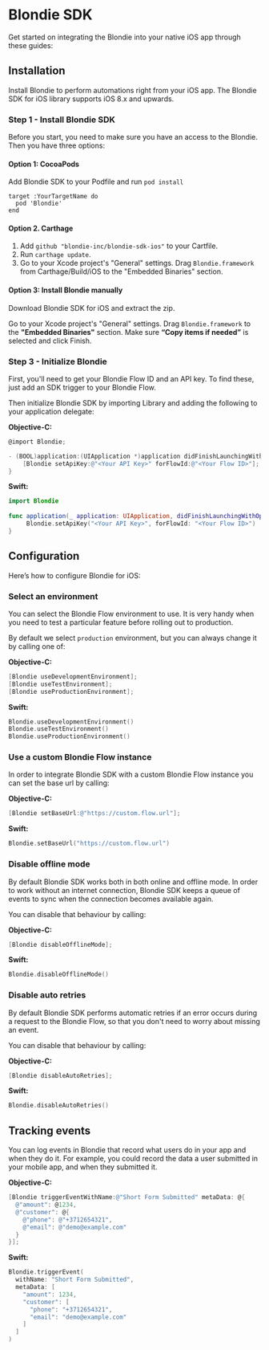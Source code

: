 # Blondie SDK

Get started on integrating the Blondie into your native iOS app through these guides:

## Installation

Install Blondie to perform automations right from your iOS app. The Blondie SDK for iOS library supports iOS 8.x and upwards.

### Step 1 - Install Blondie SDK

Before you start, you need to make sure you have an access to the Blondie. Then you have three options:

#### Option 1: CocoaPods

Add Blondie SDK to your Podfile and run `pod install`

```
target :YourTargetName do
  pod 'Blondie'
end
```

#### Option 2. Carthage

1. Add `github "blondie-inc/blondie-sdk-ios"` to your Cartfile.
2. Run `carthage update`.
3. Go to your Xcode project's "General" settings. Drag `Blondie.framework` from Carthage/Build/iOS to the "Embedded Binaries" section.

#### Option 3: Install Blondie manually

Download Blondie SDK for iOS and extract the zip.

Go to your Xcode project's "General" settings. Drag `Blondie.framework` to the **"Embedded Binaries"** section. Make sure **“Copy items if needed”** is selected and click Finish.

### Step 3 - Initialize Blondie

First, you'll need to get your Blondie Flow ID and an API key. To find these, just add an SDK trigger to your Blondie Flow.

Then initialize Blondie SDK by importing Library and adding the following to your application delegate:

**Objective-C:**
```objective-c
@import Blondie;

- (BOOL)application:(UIApplication *)application didFinishLaunchingWithOptions:(NSDictionary *)launchOptions {
    [Blondie setApiKey:@"<Your API Key>" forFlowId:@"<Your Flow ID>"];
}
```

**Swift:**
```swift
import Blondie 
  
func application(_ application: UIApplication, didFinishLaunchingWithOptions launchOptions: [UIApplicationLaunchOptionsKey: Any]?) -> Bool {
     Blondie.setApiKey("<Your API Key>", forFlowId: "<Your Flow ID>")
}
```

## Configuration

Here’s how to configure Blondie for iOS:

### Select an environment

You can select the Blondie Flow environment to use. It is very handy when you need to test a particular feature before rolling out to production.

By default we select `production` environment, but you can always change it by calling one of:

**Objective-C:**
```objective-c
[Blondie useDevelopmentEnvironment];
[Blondie useTestEnvironment];
[Blondie useProductionEnvironment];
```

**Swift:**
```swift
Blondie.useDevelopmentEnvironment()
Blondie.useTestEnvironment()
Blondie.useProductionEnvironment()
```

### Use a custom Blondie Flow instance

In order to integrate Blondie SDK with a custom Blondie Flow instance you can set the base url by calling:

**Objective-C:**
```objective-c
[Blondie setBaseUrl:@"https://custom.flow.url"];
```

**Swift:**
```swift
Blondie.setBaseUrl("https://custom.flow.url")
```

### Disable offline mode

By default Blondie SDK works both in both online and offline mode. In order to work without an internet connection, Blondie SDK keeps a queue of events to sync when the connection becomes available again.

You can disable that behaviour by calling:

**Objective-C:**
```objective-c
[Blondie disableOfflineMode];
```

**Swift:**
```swift
Blondie.disableOfflineMode()
```

### Disable auto retries

By default Blondie SDK performs automatic retries if an error occurs during a request to the Blondie Flow, so that you don't need to worry about missing an event.

You can disable that behaviour by calling:

**Objective-C:**
```objective-c
[Blondie disableAutoRetries];
```

**Swift:**
```swift
Blondie.disableAutoRetries()
```

## Tracking events

You can log events in Blondie that record what users do in your app and when they do it. For example, you could record the data a user submitted in your mobile app, and when they submitted it.

**Objective-C:**
```objective-c
[Blondie triggerEventWithName:@"Short Form Submitted" metaData: @{
  @"amount": @1234,
  @"customer": @{
    @"phone": @"+3712654321",
    @"email": @"demo@example.com"
  }
}];
```

**Swift:**
```swift
Blondie.triggerEvent(
  withName: "Short Form Submitted", 
  metaData: [
    "amount": 1234,
    "customer": [
      "phone": "+3712654321",
      "email": "demo@example.com"
    ]
  ]
)
```
